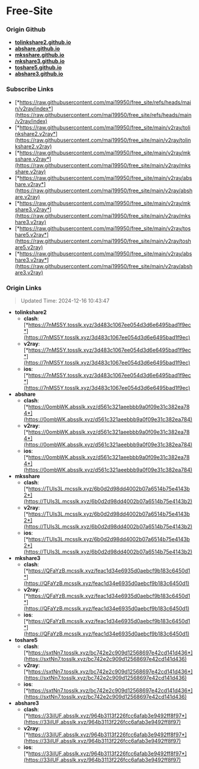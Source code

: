 # Free-Site

### Origin Github

- [**tolinkshare2.github.io**](https://github.com/tolinkshare2/tolinkshare2.github.io)
- [**abshare.github.io**](https://github.com/abshare/abshare.github.io)
- [**mksshare.github.io**](https://github.com/mksshare/mksshare.github.io)
- [**mkshare3.github.io**](https://github.com/mkshare3/mkshare3.github.io)
- [**toshare5.github.io**](https://github.com/toshare5/toshare5.github.io)
- [**abshare3.github.io**](https://github.com/abshare3/abshare3.github.io)

### Subscribe Links

- [*https://raw.githubusercontent.com/mai19950/free_site/refs/heads/main/v2ray/index*](https://raw.githubusercontent.com/mai19950/free_site/refs/heads/main/v2ray/index)
- [*https://raw.githubusercontent.com/mai19950/free_site/main/v2ray/tolinkshare2.v2ray*](https://raw.githubusercontent.com/mai19950/free_site/main/v2ray/tolinkshare2.v2ray)
- [*https://raw.githubusercontent.com/mai19950/free_site/main/v2ray/mksshare.v2ray*](https://raw.githubusercontent.com/mai19950/free_site/main/v2ray/mksshare.v2ray)
- [*https://raw.githubusercontent.com/mai19950/free_site/main/v2ray/abshare.v2ray*](https://raw.githubusercontent.com/mai19950/free_site/main/v2ray/abshare.v2ray)
- [*https://raw.githubusercontent.com/mai19950/free_site/main/v2ray/mkshare3.v2ray*](https://raw.githubusercontent.com/mai19950/free_site/main/v2ray/mkshare3.v2ray)
- [*https://raw.githubusercontent.com/mai19950/free_site/main/v2ray/toshare5.v2ray*](https://raw.githubusercontent.com/mai19950/free_site/main/v2ray/toshare5.v2ray)
- [*https://raw.githubusercontent.com/mai19950/free_site/main/v2ray/abshare3.v2ray*](https://raw.githubusercontent.com/mai19950/free_site/main/v2ray/abshare3.v2ray)

### Origin Links

> Updated Time: 2024-12-16 10:43:47

- **tolinkshare2**
  - **clash**: [*https://7nMS5Y.tosslk.xyz/3d483c1067ee054d3d6e6495bad1f9ec*](https://7nMS5Y.tosslk.xyz/3d483c1067ee054d3d6e6495bad1f9ec)
  - **v2ray**: [*https://7nMS5Y.tosslk.xyz/3d483c1067ee054d3d6e6495bad1f9ec*](https://7nMS5Y.tosslk.xyz/3d483c1067ee054d3d6e6495bad1f9ec)
  - **ios**: [*https://7nMS5Y.tosslk.xyz/3d483c1067ee054d3d6e6495bad1f9ec*](https://7nMS5Y.tosslk.xyz/3d483c1067ee054d3d6e6495bad1f9ec)
- **abshare**
  - **clash**: [*https://0ombWK.absslk.xyz/d561c321aeebbb9a0f09e31c382ea784*](https://0ombWK.absslk.xyz/d561c321aeebbb9a0f09e31c382ea784)
  - **v2ray**: [*https://0ombWK.absslk.xyz/d561c321aeebbb9a0f09e31c382ea784*](https://0ombWK.absslk.xyz/d561c321aeebbb9a0f09e31c382ea784)
  - **ios**: [*https://0ombWK.absslk.xyz/d561c321aeebbb9a0f09e31c382ea784*](https://0ombWK.absslk.xyz/d561c321aeebbb9a0f09e31c382ea784)
- **mksshare**
  - **clash**: [*https://TUIs3L.mcsslk.xyz/6b0d2d98dd4002b07a6514b75e4143b2*](https://TUIs3L.mcsslk.xyz/6b0d2d98dd4002b07a6514b75e4143b2)
  - **v2ray**: [*https://TUIs3L.mcsslk.xyz/6b0d2d98dd4002b07a6514b75e4143b2*](https://TUIs3L.mcsslk.xyz/6b0d2d98dd4002b07a6514b75e4143b2)
  - **ios**: [*https://TUIs3L.mcsslk.xyz/6b0d2d98dd4002b07a6514b75e4143b2*](https://TUIs3L.mcsslk.xyz/6b0d2d98dd4002b07a6514b75e4143b2)
- **mkshare3**
  - **clash**: [*https://QFaYzB.mcsslk.xyz/feac1d34e6935d0aebcf9b183c6450d1*](https://QFaYzB.mcsslk.xyz/feac1d34e6935d0aebcf9b183c6450d1)
  - **v2ray**: [*https://QFaYzB.mcsslk.xyz/feac1d34e6935d0aebcf9b183c6450d1*](https://QFaYzB.mcsslk.xyz/feac1d34e6935d0aebcf9b183c6450d1)
  - **ios**: [*https://QFaYzB.mcsslk.xyz/feac1d34e6935d0aebcf9b183c6450d1*](https://QFaYzB.mcsslk.xyz/feac1d34e6935d0aebcf9b183c6450d1)
- **toshare5**
  - **clash**: [*https://sxtNn7.tosslk.xyz/bc742e2c909d12568697e42cd141d436*](https://sxtNn7.tosslk.xyz/bc742e2c909d12568697e42cd141d436)
  - **v2ray**: [*https://sxtNn7.tosslk.xyz/bc742e2c909d12568697e42cd141d436*](https://sxtNn7.tosslk.xyz/bc742e2c909d12568697e42cd141d436)
  - **ios**: [*https://sxtNn7.tosslk.xyz/bc742e2c909d12568697e42cd141d436*](https://sxtNn7.tosslk.xyz/bc742e2c909d12568697e42cd141d436)
- **abshare3**
  - **clash**: [*https://33iIUF.absslk.xyz/964b3113f226fcc6afab3e9492ff8f97*](https://33iIUF.absslk.xyz/964b3113f226fcc6afab3e9492ff8f97)
  - **v2ray**: [*https://33iIUF.absslk.xyz/964b3113f226fcc6afab3e9492ff8f97*](https://33iIUF.absslk.xyz/964b3113f226fcc6afab3e9492ff8f97)
  - **ios**: [*https://33iIUF.absslk.xyz/964b3113f226fcc6afab3e9492ff8f97*](https://33iIUF.absslk.xyz/964b3113f226fcc6afab3e9492ff8f97)
